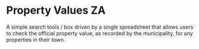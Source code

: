 # Property Values ZA

A simple search tools / box driven by a single spreadsheet that allows users to check the official property value, as recorded by the municipality, for any properties in their town.
